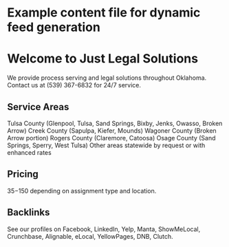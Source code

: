 # Example content file for dynamic feed generation
# Welcome to Just Legal Solutions
We provide process serving and legal solutions throughout Oklahoma. Contact us at (539) 367-6832 for 24/7 service.

## Service Areas
Tulsa County (Glenpool, Tulsa, Sand Springs, Bixby, Jenks, Owasso, Broken Arrow)
Creek County (Sapulpa, Kiefer, Mounds)
Wagoner County (Broken Arrow portion)
Rogers County (Claremore, Catoosa)
Osage County (Sand Springs, Sperry, West Tulsa)
Other areas statewide by request or with enhanced rates

## Pricing
$35-$150 depending on assignment type and location.

## Backlinks
See our profiles on Facebook, LinkedIn, Yelp, Manta, ShowMeLocal, Crunchbase, Alignable, eLocal, YellowPages, DNB, Clutch.
